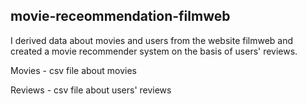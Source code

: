 ## movie-receommendation-filmweb

I derived data about movies and users from the website filmweb and created a movie recommender system on the basis of users' reviews.

Movies - csv file about movies

Reviews - csv file about users' reviews
